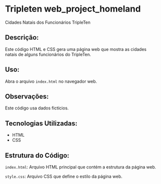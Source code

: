 # Tripleten web_project_homeland

Cidades Natais dos Funcionários TripleTen

## Descrição:

Este código HTML e CSS gera uma página web que mostra as cidades natais de alguns funcionários do TripleTen.

## Uso:

Abra o arquivo `index.html` no navegador web.

## Observações:

Este código usa dados fictícios.

## Tecnologias Utilizadas:

- HTML
- CSS

## Estrutura do Código:

`index.html`: Arquivo HTML principal que contém a estrutura da página web.

`style.css`: Arquivo CSS que define o estilo da página web.
